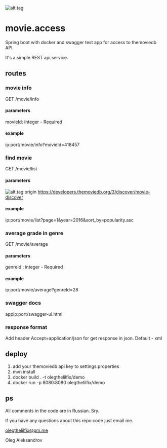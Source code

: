 ![alt.tag](https://travis-ci.org/olegthelilfix/movie.access.svg?branch=master)
# movie.access 
Spring boot with docker and swagger test app for access to themoviedb API.

It's a simple REST api service.
## routes
### movie info
GET /movie/info
#### parameters
movieId: integer - Required
#### example
ip:port/movie/info?movieId=418457
### find movie
GET /movie/list
#### parameters
![alt.tag](https://pp.userapi.com/c846324/v846324571/1be346/qj7qTxUwg6k.jpg)
origin https://developers.themoviedb.org/3/discover/movie-discover
#### example
ip:port/movie/list?page=1&year=2016&sort_by=popularity.asc
### average grade in genre
GET /movie/average
#### parameters
genreId : integer - Required
#### example 
ip:port/movie/average?genreId=28
### swagger docs
appip:port/swagger-ui.html
### response format
Add header Accept=application/json for get response in json. 
Default - xml

## deploy 
1. add your themoviedb api key to settings.properties
2. mvn install
3. docker build . -t olegthelilfix/demo
4. docker run -p 8080:8080 olegthelilfix/demo

## ps
All comments in the code are in Russian. Sry.

If you have any questions about this repo code just email me.

olegthelilfix@pm.me

Oleg Aleksandrov